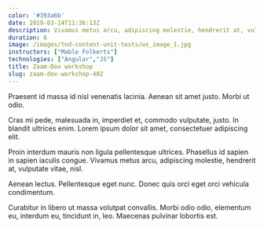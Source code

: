 ```yaml
---
color: '#393a6b'
date: 2019-03-14T11:36:13Z
description: Vivamus metus arcu, adipiscing molestie, hendrerit at, vulputate vitae, nisl. Aenean lectus.
duration: 6
image: /images/tnd-content-unit-tests/ws_image_1.jpg
instructors: ["Mable Folkerts"]
technologies: ["Angular","JS"]
title: Zaam-Dox workshop
slug: zaam-dox-workshop-402
---
```

Praesent id massa id nisl venenatis lacinia. Aenean sit amet justo. Morbi ut odio.

Cras mi pede, malesuada in, imperdiet et, commodo vulputate, justo. In blandit ultrices enim. Lorem ipsum dolor sit amet, consectetuer adipiscing elit.

Proin interdum mauris non ligula pellentesque ultrices. Phasellus id sapien in sapien iaculis congue. Vivamus metus arcu, adipiscing molestie, hendrerit at, vulputate vitae, nisl.

Aenean lectus. Pellentesque eget nunc. Donec quis orci eget orci vehicula condimentum.

Curabitur in libero ut massa volutpat convallis. Morbi odio odio, elementum eu, interdum eu, tincidunt in, leo. Maecenas pulvinar lobortis est.
